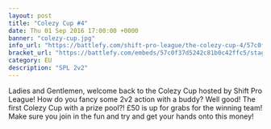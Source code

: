 ```yaml
---
layout: post
title: "Colezy Cup #4"
date: Thu 01 Sep 2016 17:00:00 +0000
banner: "colezy-cup.jpg"
info_url: "https://battlefy.com/shift-pro-league/the-colezy-cup-4/57c0f37d5242c81b0c42ffc5/info"
bracket_url: "https://battlefy.com/embeds/57c0f37d5242c81b0c42ffc5/stage/57c0f37d5242c81b0c42ffc6"
category: EU
description: "SPL 2v2"
---
```


Ladies and Gentlemen, welcome back to the Colezy Cup hosted by Shift Pro League! How do you fancy some 2v2 action with a buddy? Well good! The first Colezy Cup with a prize pool?! £50 is up for grabs for the winning team! Make sure you join in the fun and try and get your hands onto this money!
